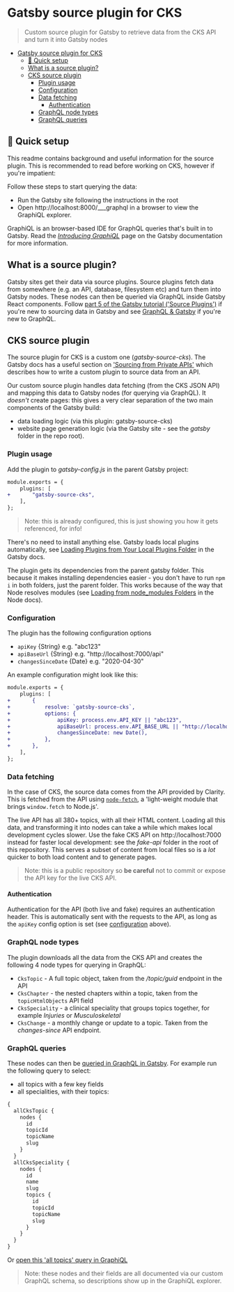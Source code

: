 # Gatsby source plugin for CKS

> Custom source plugin for Gatsby to retrieve data from the CKS API and turn it into Gatsby nodes

- [Gatsby source plugin for CKS](#gatsby-source-plugin-for-cks)
	- [:rocket: Quick setup](#rocket-quick-setup)
	- [What is a source plugin?](#what-is-a-source-plugin)
	- [CKS source plugin](#cks-source-plugin)
		- [Plugin usage](#plugin-usage)
		- [Configuration](#configuration)
		- [Data fetching](#data-fetching)
			- [Authentication](#authentication)
		- [GraphQL node types](#graphql-node-types)
		- [GraphQL queries](#graphql-queries)

## :rocket: Quick setup

This readme contains background and useful information for the source plugin. This is recommended to read before working on CKS, however if you're impatient:

Follow these steps to start querying the data:

- Run the Gatsby site following the instructions in the root
- Open http://localhost:8000/___graphql in a browser to view the GraphiQL explorer.

GraphiQL is an browser-based IDE for GraphQL queries that's built in to Gatsby. Read the [_Introducing GraphiQL_](https://www.gatsbyjs.org/docs/running-queries-with-graphiql/) page on the Gatsby documentation for more information.

## What is a source plugin?

Gatsby sites get their data via source plugins. Source plugins fetch data from somewhere (e.g. an API, database, filesystem etc) and turn them into Gatsby nodes. These nodes can then be queried via GraphQL inside Gatsby React components. Follow [part 5 of the Gatsby tutorial ('Source Plugins')](https://www.gatsbyjs.org/tutorial/part-five/) if you're new to sourcing data in Gatsby and see [GraphQL & Gatsby](https://www.gatsbyjs.org/docs/graphql/) if you're new to GraphQL.

## CKS source plugin

The source plugin for CKS is a custom one (_gatsby-source-cks_). The Gatsby docs has a useful section on ['Sourcing from Private APIs'](https://www.gatsbyjs.org/docs/sourcing-from-private-apis/) which describes how to write a custom plugin to source data from an API.

Our custom source plugin handles data fetching (from the CKS JSON API) and mapping this data to Gatsby nodes (for querying via GraphQL). It _doesn't_ create pages: this gives a very clear separation of the two main components of the Gatsby build:

- data loading logic (via this plugin: gatsby-source-cks)
- website page generation logic (via the Gatsby site - see the _gatsby_ folder in the repo root).

### Plugin usage

Add the plugin to _gatsby-config.js_ in the parent Gatsby project:

```diff
module.exports = {
	plugins: [
+		"gatsby-source-cks",
	],
};
```

> Note: this is already configured, this is just showing you how it gets referenced, for info!

There's no need to install anything else. Gatsby loads local plugins automatically, see [Loading Plugins from Your Local Plugins Folder](https://www.gatsbyjs.org/docs/loading-plugins-from-your-local-plugins-folder/) in the Gatsby docs.

The plugin gets its dependencies from the parent gatsby folder. This because it makes installing dependencies easier - you don't have to run `npm i` in both folders, just the parent folder. This works because of the way that Node resolves modules (see [Loading from node_modules Folders](https://nodejs.org/api/modules.html#modules_loading_from_node_modules_folders) in the Node docs).

### Configuration

The plugin has the following configuration options

- `apiKey` {String} e.g. "abc123"
- `apiBaseUrl` {String} e.g. "http://localhost:7000/api"
- `changesSinceDate` {Date} e.g. "2020-04-30"

An example configuration might look like this:

```diff
module.exports = {
	plugins: [
+		{
+			resolve: `gatsby-source-cks`,
+			options: {
+				apiKey: process.env.API_KEY || "abc123",
+				apiBaseUrl: process.env.API_BASE_URL || "http://localhost:7000/api",
+				changesSinceDate: new Date(),
+			},
+		},
	],
};
```

### Data fetching

In the case of CKS, the source data comes from the API provided by Clarity. This is fetched from the API using [`node-fetch`](https://github.com/node-fetch/node-fetch), a 'light-weight module that brings `window.fetch` to Node.js'.

The live API has all 380+ topics, with all their HTML content. Loading all this data, and transforming it into nodes can take a while which makes local development cycles slower. Use the fake CKS API on http://localhost:7000 instead for faster local development: see the _fake-api_ folder in the root of this repository. This serves a subset of content from local files so is a _lot_ quicker to both load content and to generate pages.

> Note: this is a public repository so **be careful** not to commit or expose the API key for the live CKS API.

#### Authentication

Authentication for the API (both live and fake) requires an authentication header. This is automatically sent with the requests to the API, as long as the `apiKey` config option is set (see [configuration](#configuration) above).

### GraphQL node types

The plugin downloads all the data from the CKS API and creates the following 4 node types for querying in GraphQL:

- `CksTopic` - A full topic object, taken from the _/topic/guid_ endpoint in the API
- `CksChapter` - the nested chapters within a topic, taken from the `topicHtmlObjects` API field
- `CksSpeciality` - a clinical speciality that groups topics together, for example _Injuries_ or _Musculoskeletal_
- `CksChange` - a monthly change or update to a topic. Taken from the _changes-since_ API endpoint.

### GraphQL queries

These nodes can then be [queried in GraphQL in Gatsby](https://www.gatsbyjs.org/docs/running-queries-with-graphiql/). For example run the following query to select:

- all topics with a few key fields
- all specialities, with their topics:

```graphql
{
  allCksTopic {
    nodes {
      id
      topicId
      topicName
      slug
    }
  }
  allCksSpeciality {
    nodes {
      id
      name
      slug
      topics {
        id
        topicId
        topicName
        slug
      }
    }
  }
}
```

Or [open this 'all topics' query in GraphiQL](http://localhost:8000/___graphql?query=%7B%0A%20%20allCksTopic%20%7B%0A%20%20%20%20nodes%20%7B%0A%20%20%20%20%20%20topicName%0A%20%20%20%20%7D%0A%20%20%7D%0A%7D%0A)

> Note: these nodes and their fields are all documented via our custom GraphQL schema, so descriptions show up in the GraphiQL explorer.
